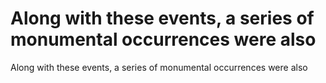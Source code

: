# Along with these events, a series of monumental occurrences were also

Along with these events, a series of monumental occurrences were also